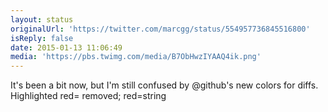 ```yaml
---
layout: status
originalUrl: 'https://twitter.com/marcgg/status/554957736845516800'
isReply: false
date: 2015-01-13 11:06:49
media: 'https://pbs.twimg.com/media/B7ObHwzIYAAQ4ik.png'
---
```


It's been a bit now, but I'm still confused by @github's new colors for diffs. Highlighted red= removed; red=string 
